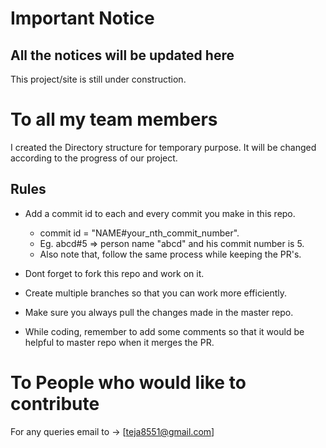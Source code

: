 # Important Notice
   ## All the notices will be updated here
This project/site is still under construction. 


# To all my team members

I created the Directory structure for temporary purpose. It will be changed according to the progress of our project.
   ## Rules
   * Add a commit id to each and every commit you make in this repo.
       * commit id = "NAME#your_nth_commit_number".
       * Eg. abcd#5 => person name "abcd" and his commit number is 5.
       * Also note that, follow the same process while keeping the PR's.

   * Dont forget to fork this repo and work on it.
   * Create multiple branches so that you can work more efficiently.
   * Make sure you always pull the changes made in the master repo.
   * While coding, remember to add some comments so that it would be helpful to master repo when it merges the PR.


# To People who would like to contribute

For any queries email to -> [teja8551@gmail.com]